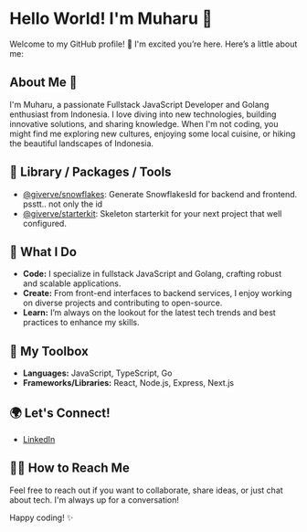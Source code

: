 # Hello World! I'm Muharu 👋

Welcome to my GitHub profile! 🚀 I'm excited you’re here. Here’s a little about me:

## About Me 🤔

I'm Muharu, a passionate Fullstack JavaScript Developer and Golang enthusiast from Indonesia. I love diving into new technologies, building innovative solutions, and sharing knowledge. When I'm not coding, you might find me exploring new cultures, enjoying some local cuisine, or hiking the beautiful landscapes of Indonesia.

## 🚀 Library / Packages / Tools
- [@giverve/snowflakes](https://www.npmjs.com/package/@giverve/snowflakes): Generate SnowflakesId for backend and frontend. psstt.. not only the id
- [@giverve/starterkit](https://github.com/muharu/giverve-starterkit): Skeleton starterkit for your next project that well configured.

## 💼 What I Do

- **Code:** I specialize in fullstack JavaScript and Golang, crafting robust and scalable applications.
- **Create:** From front-end interfaces to backend services, I enjoy working on diverse projects and contributing to open-source.
- **Learn:** I’m always on the lookout for the latest tech trends and best practices to enhance my skills.

## 🔧 My Toolbox

- **Languages:** JavaScript, TypeScript, Go
- **Frameworks/Libraries:** React, Node.js, Express, Next.js

## 🌍 Let's Connect!

- [LinkedIn](https://www.linkedin.com/in/muharu)

## 🙋‍♂️ How to Reach Me

Feel free to reach out if you want to collaborate, share ideas, or just chat about tech. I'm always up for a conversation!

Happy coding! ✨

<!--
**muharu/muharu** is a repository of creativity and innovation. Check out my projects and feel free to contribute!
-->

